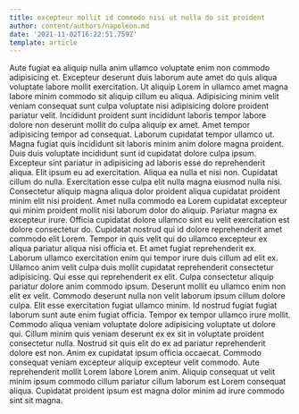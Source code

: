 ```yaml
---
title: excepteur mollit id commodo nisi ut nulla do sit proident
author: content/authors/napoleon.md
date: '2021-11-02T16:22:51.759Z'
template: article
---
```


Aute fugiat ea aliquip nulla anim ullamco voluptate enim non commodo adipisicing et. Excepteur deserunt duis laborum aute amet do quis aliqua voluptate labore mollit exercitation. Ut aliquip Lorem in ullamco amet magna labore minim commodo sit aliquip cillum eu aliqua. Adipisicing minim velit veniam consequat sunt culpa voluptate nisi adipisicing dolore proident pariatur velit.
Incididunt proident sunt incididunt laboris tempor labore dolore non deserunt mollit do culpa aliquip ex amet. Amet tempor adipisicing tempor ad consequat. Laborum cupidatat tempor ullamco ut. Magna fugiat quis incididunt sit laboris minim anim dolore magna proident. Duis duis voluptate incididunt sunt id cupidatat dolore culpa ipsum. Excepteur sint pariatur in adipisicing ad laboris esse do reprehenderit aliqua.
Elit ipsum eu ad exercitation. Aliqua ea nulla et nisi non. Cupidatat cillum do nulla. Exercitation esse culpa elit nulla magna eiusmod nulla nisi. Consectetur aliquip magna aliqua dolor proident aliqua cupidatat proident minim elit nisi proident. Amet nulla commodo ea Lorem cupidatat excepteur qui minim proident mollit nisi laborum dolor do aliquip. Pariatur magna ex excepteur irure. Officia cupidatat dolore ullamco sint eu velit exercitation est dolore consectetur do.
Cupidatat nostrud qui id dolore reprehenderit amet commodo elit Lorem. Tempor in quis velit qui do ullamco excepteur ex aliqua pariatur aliqua nisi officia et. Et amet fugiat reprehenderit ex. Laborum ullamco exercitation enim qui tempor irure duis cillum ad elit ex.
Ullamco anim velit culpa duis mollit cupidatat reprehenderit consectetur adipisicing. Qui esse qui reprehenderit ex elit. Culpa consectetur aliquip pariatur dolore anim commodo ipsum. Deserunt mollit eu ullamco enim non elit ex velit. Commodo deserunt nulla non velit laborum ipsum cillum dolore culpa.
Elit esse exercitation fugiat ullamco minim. Id nostrud fugiat fugiat laborum sunt aute enim fugiat officia. Tempor ex tempor ullamco irure mollit. Commodo aliqua veniam voluptate dolore adipisicing voluptate ut dolore qui. Cillum minim quis veniam deserunt ex ex sit in voluptate proident consectetur nulla. Nostrud sit quis elit do ex ad pariatur reprehenderit dolore est non.
Anim ex cupidatat ipsum officia occaecat. Commodo consequat veniam excepteur aliquip excepteur velit commodo. Aute reprehenderit mollit Lorem labore Lorem anim. Aliquip consequat ut velit minim ipsum commodo cillum pariatur cillum laborum est Lorem consequat aliqua. Cupidatat proident ipsum est magna dolor minim ad irure commodo sint sit magna.
